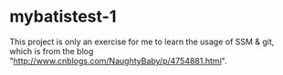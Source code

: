 # mybatistest-1
This project is only an exercise for me to learn the usage of SSM &amp; git, which is from the blog "http://www.cnblogs.com/NaughtyBaby/p/4754881.html".
